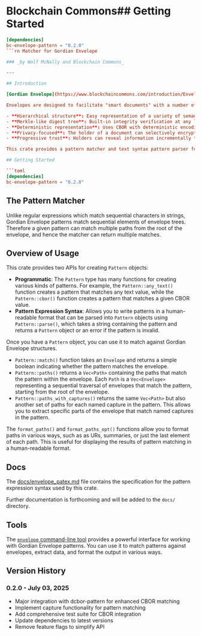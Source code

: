 # Blockchain Commons## Getting Started

```toml
[dependencies]
bc-envelope-pattern = "0.2.0"
```rn Matcher for Gordian Envelope

### _by Wolf McNally and Blockchain Commons_

---

## Introduction

[Gordian Envelope](https://www.blockchaincommons.com/introduction/Envelope-Intro/) is a structured format for hierarchical binary data focused on privacy. The Rust implementation provides a feature-rich, production-ready reference implementation.

Envelopes are designed to facilitate "smart documents" with a number of unique features:

- **Hierarchical structure**: Easy representation of a variety of semantic structures, from simple key-value pairs to complex property graphs
- **Merkle-like digest tree**: Built-in integrity verification at any level of the structure
- **Deterministic representation**: Uses CBOR with deterministic encoding rules for consistent serialization
- **Privacy-focused**: The holder of a document can selectively encrypt or elide specific parts without invalidating the structure, signatures, or digest tree
- **Progressive trust**: Holders can reveal information incrementally to build trust with verifiers

This crate provides a pattern matcher and text syntax pattern parser for Gordian Envelope, allowing you to match specific structures within envelopes.

## Getting Started

```toml
[dependencies]
bc-envelope-pattern = "0.2.0"
```

## The Pattern Matcher

Unlike regular expressions which match sequential characters in strings, Gordian Envelope patterns match sequential elements of envelope trees. Therefore a given pattern can match multiple paths from the root of the envelope, and hence the matcher can return multiple matches.

## Overview of Usage

This crate provides two APIs for creating `Pattern` objects:

- **Programmatic**: The `Pattern` type has many functions for creating various kinds of patterns. For example, the `Pattern::any_text()` function creates a pattern that matches any text value, while the `Pattern::cbor()` function creates a pattern that matches a given CBOR value.
- **Pattern Expression Syntax**: Allows you to write patterns in a human-readable format that can be parsed into `Pattern` objects using `Pattern::parse()`, which takes a string containing the pattern and returns a `Pattern` object or an error if the pattern is invalid.

Once you have a `Pattern` object, you can use it to match against Gordian Envelope structures.

- `Pattern::match()` function takes an `Envelope` and returns a simple boolean indicating whether the pattern matches the envelope.
- `Pattern::paths()` returns a `Vec<Path>` containing the paths that match the pattern within the envelope. Each `Path` is a `Vec<Envelope>` representing a sequential traversal of envelopes that match the pattern, starting from the root of the envelope.
- `Pattern::paths_with_captures()` returns the same `Vec<Path>` but also another set of paths for each named capture in the pattern. This allows you to extract specific parts of the envelope that match named captures in the pattern.

The `format_paths()` and `format_paths_opt()` functions allow you to format paths in various ways, such as as URs, summaries, or just the last element of each path. This is useful for displaying the results of pattern matching in a human-readable format.

## Docs

The [docs/envelope_patex.md](docs/envelope_patex.md) file contains the specification for the pattern expression syntax used by this crate.

Further documentation is forthcoming and will be added to the `docs/` directory.

## Tools

The [`envelope` command-line tool](https://crates.io/crates/bc-envelope-cli) provides a powerful interface for working with Gordian Envelope patterns. You can use it to match patterns against envelopes, extract data, and format the output in various ways.

## Version History

### 0.2.0 - July 03, 2025

- Major integration with dcbor-pattern for enhanced CBOR matching
- Implement capture functionality for pattern matching
- Add comprehensive test suite for CBOR integration
- Update dependencies to latest versions
- Remove feature flags to simplify API